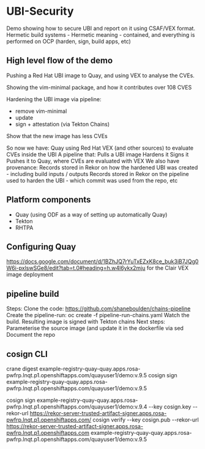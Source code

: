 # UBI-Security
Demo showing how to secure UBI and report on it using CSAF/VEX format.
Hermetic build systems - Hermetic meaning - contained, and everything is performed on OCP (harden, sign, build apps, etc)



## High level flow of the demo

Pushing a Red Hat UBI image to Quay, and using VEX to analyse the CVEs.

Showing the vim-minimal package, and how it contributes over 108 CVES

Hardening the UBI image via pipeline:
 - remove vim-minimal
 - update
 - sign + attestation (via Tekton Chains)

Show that the new image has less CVEs

So now we have:
Quay using Red Hat VEX (and other sources) to evaluate CVEs inside the UBI
A pipeline that:
Pulls a UBI image
Hardens it
Signs it
Pushes it to Quay, where CVEs are evaluated with VEX
We also have provenance:
Records stored in Rekor on how the hardened UBI was created - including build inputs / outputs
Records stored in Rekor on the pipeline used to harden the UBI - which commit was used from the repo, etc


## Platform components

 - Quay (using ODF as a way of setting up automatically Quay)
 - Tekton
 - RHTPA

## Configuring Quay

https://docs.google.com/document/d/1BZhJQ7rYuTxEZxK8ce_buk3iB7JQg0W6i-pxlswSGe8/edit?tab=t.0#heading=h.w4l6ykx2mju for the Clair VEX image deployment

## pipeline build

Steps:
Clone the code: https://github.com/shaneboulden/chains-pipeline
Create the pipeline-run: oc create -f pipeline-run-chains.yaml
Watch the build. Resulting image is signed with Tekton chains
Next steps:
Parameterise the source image (and update it in the dockerfile via sed
Document the repo


## cosign CLI
crane digest example-registry-quay-quay.apps.rosa-pwfrp.lnqt.p1.openshiftapps.com/quayuser1/demo:v.9.5
cosign sign example-registry-quay-quay.apps.rosa-pwfrp.lnqt.p1.openshiftapps.com/quayuser1/demo:v.9.5

cosign sign example-registry-quay-quay.apps.rosa-pwfrp.lnqt.p1.openshiftapps.com/quayuser1/demo:v.9.4 --key cosign.key --rekor-url https://rekor-server-trusted-artifact-signer.apps.rosa-pwfrp.lnqt.p1.openshiftapps.com/
cosign verify --key cosign.pub --rekor-url https://rekor-server-trusted-artifact-signer.apps.rosa-pwfrp.lnqt.p1.openshiftapps.com  example-registry-quay-quay.apps.rosa-pwfrp.lnqt.p1.openshiftapps.com/quayuser1/demo:v.9.5

